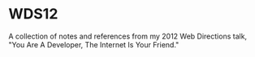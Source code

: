 WDS12
=====

A collection of notes and references from my 2012 Web Directions talk, "You Are A Developer, The Internet Is Your Friend."